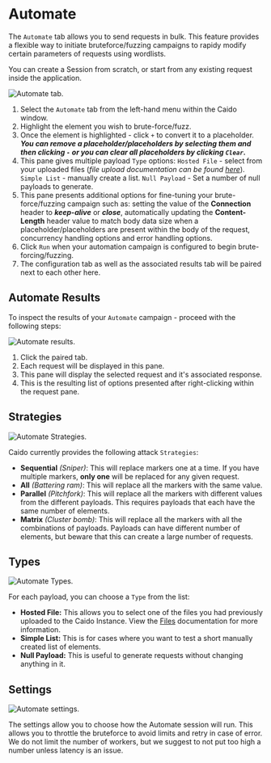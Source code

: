 # Automate

The `Automate` tab allows you to send requests in bulk. This feature provides a flexible way to initiate bruteforce/fuzzing campaigns to rapidy modify certain parameters of requests using wordlists.

You can create a Session from scratch, or start from any existing request inside the application.

<img alt="Automate tab." src="/_images/automate_generator_tab.png" center/>

1. Select the `Automate` tab from the left-hand menu within the Caido window.
2. Highlight the element you wish to brute-force/fuzz.
3. Once the element is highlighted - click `+` to convert it to a placeholder. **_You can remove a placeholder/placeholders by selecting them and then clicking `-` or you can clear all placeholders by clicking `Clear`._**
4. This pane gives multiple payload `Type` options: `Hosted File` - select from your uploaded files (_file upload documentation can be found [here](../../../quickstart/beginner_guide/setup/file_upload.md)_). `Simple List` - manually create a list. `Null Payload` - Set a number of null payloads to generate.
5. This pane presents additional options for fine-tuning your brute-force/fuzzing campaign such as: setting the value of the **Connection** header to **_keep-alive_** or **_close_**, automatically updating the **Content-Length** header value to match body data size when a placeholder/placeholders are present within the body of the request, concurrency handling options and error handling options.
6. Click `Run` when your automation campaign is configured to begin brute-forcing/fuzzing.
7. The configuration tab as well as the associated results tab will be paired next to each other here.

## Automate Results

To inspect the results of your `Automate` campaign - proceed with the following steps:

<img alt="Automate results." src="/_images/automate_results_tab.png" center/>

1. Click the paired tab.
2. Each request will be displayed in this pane.
3. This pane will display the selected request and it's associated response.
4. This is the resulting list of options presented after right-clicking within the request pane.

## Strategies

<img alt="Automate Strategies." src="/_images/strategies_automate.png" center/>

Caido currently provides the following attack `Strategies`:

- **Sequential** _(Sniper)_: This will replace markers one at a time. If you have multiple markers, **only one** will be replaced for any given request.
- **All** _(Battering ram)_: This will replace all the markers with the same value.
- **Parallel** _(Pitchfork)_: This will replace all the markers with different values from the different payloads. This requires payloads that each have the same number of elements.
- **Matrix** _(Cluster bomb)_: This will replace all the markers with all the combinations of payloads. Payloads can have different number of elements, but beware that this can create a large number of requests.

## Types

<img alt="Automate Types." src="/_images/types_automate.png" center/>

For each payload, you can choose a `Type` from the list:

- **Hosted File:** This allows you to select one of the files you had previously uploaded to the Caido Instance. View the [Files](/reference/features/workspace/files.md) documentation for more information.
- **Simple List:** This is for cases where you want to test a short manually created list of elements.
- **Null Payload:** This is useful to generate requests without changing anything in it.

## Settings

<img alt="Automate settings." src="/_images/settings_automate.png" center/>

The settings allow you to choose how the Automate session will run. This allows you to throttle the bruteforce to avoid limits and retry in case of error.
We do not limit the number of workers, but we suggest to not put too high a number unless latency is an issue.
